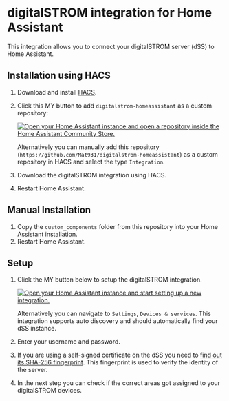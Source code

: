 # digitalSTROM integration for Home Assistant
This integration allows you to connect your digitalSTROM server (dSS) to Home Assistant.

## Installation using HACS
1. Download and install [HACS](https://hacs.xyz/).
2. Click this MY button to add `digitalstrom-homeassistant` as a custom repository:

    [![Open your Home Assistant instance and open a repository inside the Home Assistant Community Store.](https://my.home-assistant.io/badges/hacs_repository.svg)](https://my.home-assistant.io/redirect/hacs_repository/?owner=Mat931&repository=digitalstrom-homeassistant&category=integration)

   Alternatively you can manually add this repository (`https://github.com/Mat931/digitalstrom-homeassistant`) as a custom repository in HACS and select the type `Integration`.
4. Download the digitalSTROM integration using HACS.
5. Restart Home Assistant.

## Manual Installation
1. Copy the `custom_components` folder from this repository into your Home Assistant installation.
2. Restart Home Assistant.

## Setup
1. Click the MY button below to setup the digitalSTROM integration.
   
   [![Open your Home Assistant instance and start setting up a new integration.](https://my.home-assistant.io/badges/config_flow_start.svg)](https://my.home-assistant.io/redirect/config_flow_start/?domain=digitalstrom)

   Alternatively you can navigate to `Settings`, `Devices & services`. This integration supports auto discovery and should automatically find your dSS instance.
2. Enter your username and password.
3. If you are using a self-signed certificate on the dSS you need to [find out its SHA-256 fingerprint](https://github.com/Mat931/digitalstrom-homeassistant/blob/main/certificate_fingerprint.md). This fingerprint is used to verify the identity of the server.
4. In the next step you can check if the correct areas got assigned to your digitalSTROM devices.

